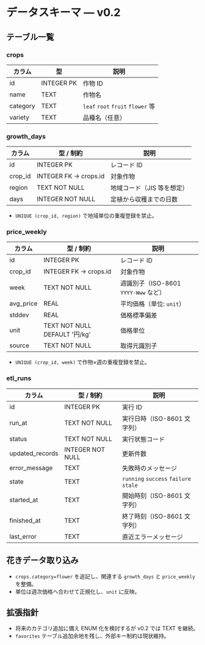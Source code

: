 # データスキーマ — v0.2

## テーブル一覧
### crops
| カラム | 型 | 説明 |
| --- | --- | --- |
| id | INTEGER PK | 作物 ID |
| name | TEXT | 作物名 |
| category | TEXT | `leaf` `root` `fruit` `flower` 等 |
| variety | TEXT | 品種名（任意） |

### growth_days
| カラム | 型 / 制約 | 説明 |
| --- | --- | --- |
| id | INTEGER PK | レコード ID |
| crop_id | INTEGER FK -> crops.id | 対象作物 |
| region | TEXT NOT NULL | 地域コード（JIS 等を想定） |
| days | INTEGER NOT NULL | 定植から収穫までの日数 |

- `UNIQUE (crop_id, region)` で地域単位の重複登録を禁止。

### price_weekly
| カラム | 型 / 制約 | 説明 |
| --- | --- | --- |
| id | INTEGER PK | レコード ID |
| crop_id | INTEGER FK -> crops.id | 対象作物 |
| week | TEXT NOT NULL | 週識別子（ISO-8601 `YYYY-Www` など） |
| avg_price | REAL | 平均価格（単位: `unit`） |
| stddev | REAL | 価格標準偏差 |
| unit | TEXT NOT NULL DEFAULT '円/kg' | 価格単位 |
| source | TEXT NOT NULL | 取得元識別子 |

- `UNIQUE (crop_id, week)` で作物×週の重複登録を禁止。

### etl_runs
| カラム | 型 / 制約 | 説明 |
| --- | --- | --- |
| id | INTEGER PK | 実行 ID |
| run_at | TEXT NOT NULL | 実行日時（ISO-8601 文字列） |
| status | TEXT NOT NULL | 実行状態コード |
| updated_records | INTEGER NOT NULL | 更新件数 |
| error_message | TEXT | 失敗時のメッセージ |
| state | TEXT | `running` `success` `failure` `stale` |
| started_at | TEXT | 開始時刻（ISO-8601 文字列） |
| finished_at | TEXT | 終了時刻（ISO-8601 文字列） |
| last_error | TEXT | 直近エラーメッセージ |

## 花きデータ取り込み
- `crops.category=flower` を追記し、関連する `growth_days` と `price_weekly` を整備。
- 単位は週次価格へ合わせて正規化し、`unit` に反映。

## 拡張指針
- 将来のカテゴリ追加に備え ENUM 化を検討するが v0.2 では TEXT を継続。
- `favorites` テーブル追加余地を残し、外部キー制約は現状維持。

